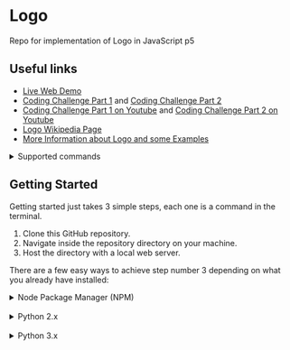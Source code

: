 # Logo
Repo for implementation of Logo in JavaScript p5

## Useful links
* [Live Web Demo](https://codingtrain.github.io/Logo/)
* [Coding Challenge Part 1](https://thecodingtrain.com/CodingChallenges/121.1-logo-interpreter.html) and
[Coding Challenge Part 2](https://thecodingtrain.com/CodingChallenges/121.2-logo-interpreter.html)
* [Coding Challenge Part 1 on Youtube](https://www.youtu.be/i-k04yzfMpw) and
[Coding Challenge Part 2 on Youtube](https://www.youtu.be/aOqEm101fms)
* [Logo Wikipedia Page](https://en.wikipedia.org/wiki/Logo_(programming_language))
* [More Information about Logo and some Examples](http://cs.brown.edu/courses/bridge/1997/Resources/LogoTutorial.html)

<details><summary>Supported commands</summary>
<p>

> The description(s) and/or example(s) of the commands were taken (and corrected for this interpreter) from the [Berkeley Logo Reference Manual](https://people.eecs.berkeley.edu/~bh/v2ch14/manual.html) under MIT license.

### Forward
Moves the turtle forward, in the direction that it's facing, by the specified distance (measured in turtle steps).
* Syntax => `fd units`

### Backward
Moves the turtle backward, i.e., exactly opposite to the direction that it's facing, by the specified distance. (The heading of the turtle does not change.)
* Syntax => `bd units`

### Right
Turns the turtle clockwise by the specified angle, measured by default in degrees (1/360 of a circle).
* Syntax => `rt angle`

### Left
Turns the turtle counterclockwise by the specified angle, measured by default in degrees (1/360 of a circle).
* Syntax => `lt angle`

### Penup
Sets the pen's position to UP, without changing its mode.
* Syntax => `pu`

### Pendown
Sets the pen's position to DOWN, without changing its mode.
* Syntax => `pd`

### Pensize
Sets the thickness of the pen with the given the value. Note: If it's given a negative value, by default will be thickness of 1.
* Syntax => `pensize thicknessValue`

### Set X Y
Moves the turtle to an absolute position in the graphics window. The two inputs are numbers, the X and Y coordinates.
* Syntax => `setxy coordinateX coordinateY`

### Set X
Moves the turtle horizontally from its old position to a new absolute horizontal coordinate. The input is the new X coordinate.
* Syntax => `setx coordinateX`

### Set Y
Moves the turtle vertically from its old position to a new absolute vertical coordinate. The input is the new Y coordinate.
* Syntax => `sety coordinateY`

### Home
Moves the turtle to the center of the screen.
* Syntax => `home`

### Radians
Changes the angle values to be used as radians
* Syntax => `radians`

### Degrees
Changes the angle values to be used as degrees
* Syntax => `degrees`

### Repeat
 uns the following instruction list repeatedly, num times. Can be nested.
* Syntax => `repeat num [instruction list]`

### Color
Sets the pen color given the hexadecimal value in format `#FFF / #FFFFFF`.
* Syntax => `color hexadecimalValue`

### Color RGB
Sets the pen color given the RGB value.
* Syntax => `colorrgb [red green blue]`

### Author
Prints the given  in the developer console
* Syntax => `author [author website twitter]`

</p>
</details>

## Getting Started

Getting started just takes 3 simple steps, each one is a command in the terminal.

1. Clone this GitHub repository.
2. Navigate inside the repository directory on your machine.
3. Host the directory with a local web server.

There are a few easy ways to achieve step number 3 depending on what you already have installed:

<details><summary>Node Package Manager (NPM)</summary>
<p>

> If you have NPM installed you can use the [live-server](https://www.npmjs.com/package/live-server) NPM package.
> The neat thing about live-server is that it automatically refreshes the web page every time you change a file.
>
> If you don't have NPM installed you can download and install it [here](https://www.npmjs.com/get-npm).
>
> Once you have NPM, install live-server globally with `npm install --global live-server`.
>
> Then run the following commands in your terminal.
> ```
> git clone https://github.com/CodingTrain/Logo.git
> cd Logo
> live-server --port=8080 .
> ```
> Don't forget the dot at the end of the command on MacOS!
>
> Finally, you can open [http://localhost:8080](http://localhost:8080) in your browser and you're away!
>
> Note that when you close the terminal window, the web server will stop as well.

</p>
</details>

<br/>

<details><summary>Python 2.x</summary>
<p>

> You can use the [SimpleHTTPServer](https://docs.python.org/2/library/simplehttpserver.html) python module.
>
> If you don't have Python 2 installed you can download and install it [here](https://www.python.org/downloads/).
>
> Then run the following commands in your terminal.
> ```
> git clone https://github.com/CodingTrain/Logo.git
> cd Logo
> python -m SimpleHTTPServer 8080
> ```
> Finally, you can open [http://localhost:8080](http://localhost:8080) in your browser and you're away!
>
> Note that when you close the terminal window, the web server will stop as well.

</p>
</details>

<br/>

<details><summary>Python 3.x</summary>
<p>

> You can use the [http.server](https://docs.python.org/3/library/http.server.html) python module.
>
> If you don't have Python 3 installed you can download and install it [here](https://www.python.org/downloads/).
>
>
> Then run the following commands in your terminal.
> ```
> git clone https://github.com/CodingTrain/Logo.git
> cd Logo
> python3 -m http.server 8080
> ```
> Finally, you can open [http://localhost:8080](http://localhost:8080) in your browser and you're away!
>
> Note that when you close the terminal window, the web server will stop as well.

</p>
</details>
